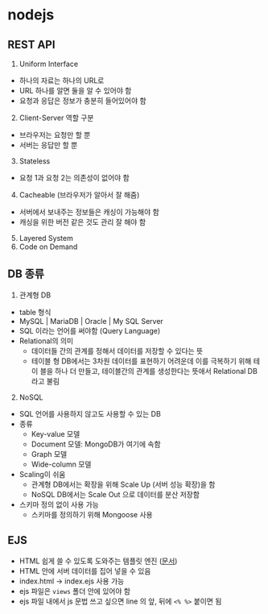 # nodejs

## REST API

1. Uniform Interface

- 하나의 자료는 하나의 URL로
- URL 하나를 알면 둘을 알 수 있어야 함
- 요청과 응답은 정보가 충분히 들어있어야 함

2. Client-Server 역할 구분

- 브라우저는 요청만 할 뿐
- 서버는 응답만 할 뿐

3. Stateless

- 요청 1과 요청 2는 의존성이 없어야 함

4. Cacheable (브라우저가 알아서 잘 해줌)

- 서버에서 보내주는 정보들은 캐싱이 가능해야 함
- 캐싱을 위한 버전 같은 것도 관리 잘 해야 함

5. Layered System
6. Code on Demand

## DB 종류

1. 관계형 DB

- table 형식
- MySQL | MariaDB | Oracle | My SQL Server
- SQL 이라는 언어를 써야함 (Query Language)
- Relational의 의미
  - 데이터들 간의 관계를 정해서 데이터를 저장할 수 있다는 뜻
  - 테이블 형 DB에서는 3차원 데이터를 표현하기 어려운데 이를 극복하기 위해 테이
    블을 하나 더 만들고, 테이블간의 관계를 생성한다는 뜻애서 Relational DB라고
    불림

2. NoSQL

- SQL 언어를 사용하지 않고도 사용할 수 있는 DB
- 종류
  - Key-value 모델
  - Document 모델: MongoDB가 여기에 속함
  - Graph 모델
  - Wide-column 모델
- Scaling이 쉬움
  - 관계형 DB에서는 확장을 위해 Scale Up (서버 성능 확장)을 함
  - NoSQL DB에서는 Scale Out 으로 데이터를 분산 저장함
- 스키마 정의 없이 사용 가능
  - 스키마를 정의하기 위해 Mongoose 사용

## EJS

- HTML 쉽게 쓸 수 있도록 도와주는 템플릿 엔진 ([문서](https://ejs.co/))
- HTML 안에 서버 데이터를 집어 넣을 수 있음
- index.html -> index.ejs 사용 가능
- ejs 파일은 `views` 폴더 안에 있어야 함
- ejs 파일 내에서 js 문법 쓰고 싶으면 line 의 앞, 뒤에 `<% %>` 붙이면 됨
